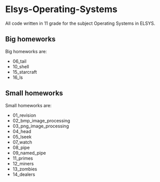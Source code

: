 # Elsys-Operating-Systems
All code written in 11 grade for the subject Operating Systems in ELSYS.

## Big homeworks
Big homeworks are: 
- 06_tail
- 10_shell
- 15_starcraft
- 16_ls

## Small homeworks
Small homeworks are:
- 01_revision
- 02_bmp_image_processing
- 03_png_image_processing
- 04_head
- 05_lseek
- 07_watch
- 08_pipe
- 09_named_pipe
- 11_primes
- 12_miners
- 13_zombies
- 14_dealers
